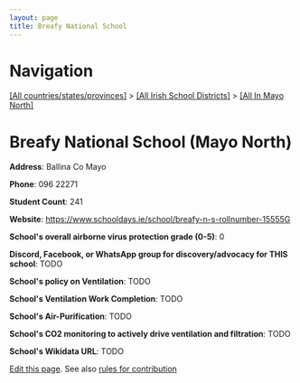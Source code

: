 ```yaml
---
layout: page
title: Breafy National School
---
```

# Navigation

[[All countries/states/provinces]](../../..) > [[All Irish School Districts]](../..) > [[All In Mayo North]](..)

# Breafy National School (Mayo North)

**Address**: Ballina Co Mayo

**Phone**: 096 22271

**Student Count**: 241

**Website**: <https://www.schooldays.ie/school/breafy-n-s-rollnumber-15555G>

**School's overall airborne virus protection grade (0-5)**: 0

**Discord, Facebook, or WhatsApp group for discovery/advocacy for THIS school**: TODO

**School's policy on Ventilation**: TODO

**School's Ventilation Work Completion**: TODO

**School's Air-Purification**: TODO

**School's CO2 monitoring to actively drive ventilation and filtration**: TODO

**School's Wikidata URL**: TODO


[Edit this page](https://github.com/ventilate-schools/Ireland/edit/main/./Mayo_North/Breafy_National_School.md). See also [rules for contribution](../../../contribution-rules/)